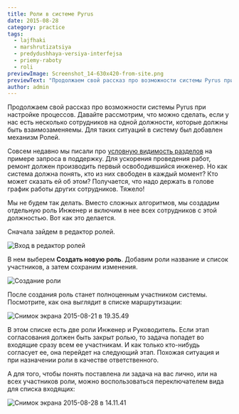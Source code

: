 ```yaml
---
title: Роли в системе Pyrus
date: 2015-08-28
category: practice
tags:
  - lajfhaki
  - marshrutizatsiya
  - predydushhaya-versiya-interfejsa
  - priemy-raboty
  - roli
previewImage: Screenshot_14-630x420-from-site.png
previewText: "Продолжаем свой рассказ про возможности системы Pyrus при настройке процессов. Давайте рассмотрим, что можно сделать, если у нас есть несколько сотрудников на одной должности, которые должны быть взаимозаменяемы. Для таких ситуаций в систему был добавлен механизм Ролей."
author: admin
---
```

Продолжаем свой рассказ про возможности системы Pyrus при настройке процессов.  Давайте рассмотрим, что можно сделать, если у нас есть несколько сотрудников на одной должности, которые должны быть взаимозаменяемы. Для таких ситуаций в систему был добавлен механизм Ролей.

Совсем недавно мы писали про [условную видимость разделов](https://pyrus.com/ru/blog/2015/08/uslovnaya-vidimost-razdelov-v-formah.html) на примере запроса в поддержку. Для ускорения проведения работ, ремонт должен производить первый освободившийся инженер. Но как система должна понять, кто из них свободен в каждый момент? Кто может сказать ей об этом? Получается, что надо держать в голове график работы других сотрудников. Тяжело!

Мы не будем так делать. Вместо сложных алгоритмов, мы создадим отдельную роль Инженер и включим в нее всех сотрудников с этой должностью. Вот как это делается.

Сначала зайдем в редактор ролей.

![Вход в редактор ролей](Vhod-v-redaktor-rolej.webp)

В нем выберем **Создать новую роль**. Добавим роли название и список участников, а затем сохраним изменения.

![Создание роли](Sozdanie-roli.webp)

После создания роль станет полноценным участником системы. Посмотрите, как она выглядит в списке маршрутизации:

![Снимок экрана 2015-08-21 в 19.35.49](Snimok-ekrana-2015-08-21-v-19.35.49.webp)

В этом списке есть две роли Инженер и Руководитель. Если этап согласования должен быть закрыт ролью, то задача попадет во входящие сразу всем ее участникам. И как только кто-нибудь согласует ее, она перейдет на следующий этап. Похожая ситуация и при назначении роли в качестве ответственного.

А для того, чтобы понять поставлена ли задача на вас лично, или на всех участников роли, можно воспользоваться переключателем вида для списка входящих:

![Снимок экрана 2015-08-28 в 14.11.41](Snimok-ekrana-2015-08-28-v-14.11.41.webp)